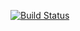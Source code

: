 [![Build Status](https://travis-ci.com/TJB-99/SEUE09.svg?branch=master)](https://travis-ci.com/TJB-99/SEUE09)
